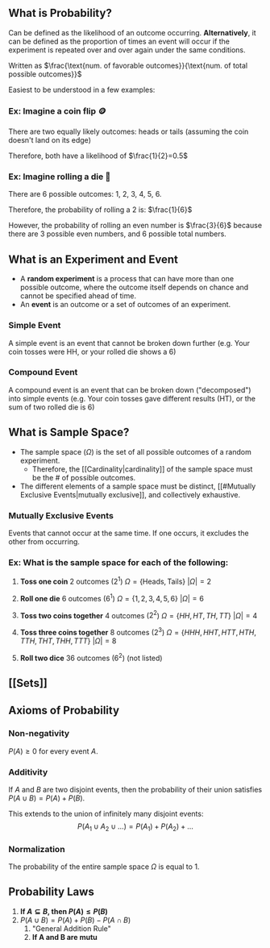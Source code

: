 ## What is Probability?

Can be defined as the likelihood of an outcome occurring. **Alternatively**, it can be defined as the proportion of times an event will occur if the experiment is repeated over and over again under the same conditions. 

Written as $\frac{\text{num. of favorable outcomes}}{\text{num. of total possible outcomes}}$

Easiest to be understood in a few examples:

### Ex: Imagine a coin flip 🪙

There are two equally likely outcomes: heads or tails (assuming the coin doesn't land on its edge)

Therefore, both have a likelihood of $\frac{1}{2}=0.5$


### Ex: Imagine rolling a die 🎲

There are 6 possible outcomes: 1, 2, 3, 4, 5, 6.

Therefore, the probability of rolling a 2 is: $\frac{1}{6}$

However, the probability of rolling an even number is $\frac{3}{6}$ because there are 3 possible even numbers, and 6 possible total numbers.

## What is an Experiment and Event

- A **random experiment** is a process that can have more than one possible outcome, where the outcome itself depends on chance and cannot be specified ahead of time.
- An **event** is an outcome or a set of outcomes of an experiment.

### Simple Event
A simple event is an event that cannot be broken down further (e.g. Your coin tosses were HH, or your rolled die shows a 6)

### Compound Event
A compound event is an event that can be broken down ("decomposed") into simple events (e.g. Your coin tosses gave different results (HT), or the sum of two rolled die is 6)


## What is Sample Space?
- The sample space ($\Omega$) is the set of all possible outcomes of a random experiment.
	- Therefore, the [[Cardinality|cardinality]] of the sample space must be the # of possible outcomes.
- The different elements of a sample space must be distinct, [[#Mutually Exclusive Events|mutually exclusive]], and collectively exhaustive.

### Mutually Exclusive Events
Events that cannot occur at the same time. If one occurs, it excludes the other from occurring.

### Ex: What is the sample space for each of the following:
1. **Toss one coin**
2 outcomes ($2^1$)
$\Omega=\{\text{Heads}, \text{Tails}\}$ 
$|\Omega|=2$

2. **Roll one die**
6 outcomes ($6^1$)
$\Omega=\{1, 2, 3, 4, 5, 6\}$
$|\Omega|=6$

3. **Toss two coins together**
4 outcomes ($2^2$)
$\Omega=\{HH, HT, TH, TT\}$
$|\Omega|=4$

4. **Toss three coins together**
8 outcomes ($2^3$)
$\Omega=\{HHH, HHT, HTT, HTH, TTH, THT, THH, TTT\}$
$|\Omega|=8$

5. **Roll two dice**
36 outcomes ($6^2$) (not listed)

## [[Sets]]


## Axioms of Probability
### Non-negativity

$P(A)\geq0$ for every event $A$.

### Additivity

If $A$ and $B$ are two disjoint events, then the probability of their union satisfies $P(A\cup B)=P(A)+P(B)$.

This extends to the union of infinitely many disjoint events:
$$P(A_1\cup A_2\cup \ldots)=P(A_1)+P(A_2)+\ldots$$

### Normalization

The probability of the entire sample space $\Omega$ is equal to $1$. 

## Probability Laws

1. **If $A\subseteq B$, then $P(A)\leq P(B)$**
2. $P(A\cup B)=P(A)+P(B)-P(A\cap B)$
	1. "General Addition Rule"
	2. **If A and B are mutu**

